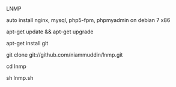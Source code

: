 LNMP

auto install nginx, mysql, php5-fpm, phpmyadmin on debian 7 x86

apt-get update && apt-get upgrade

apt-get install git

git clone git://github.com/niammuddin/lnmp.git

cd lnmp

sh lnmp.sh

